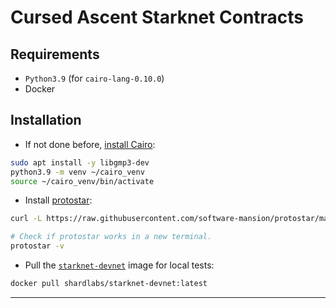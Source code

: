 # Cursed Ascent Starknet Contracts

## Requirements

- `Python3.9` (for `cairo-lang-0.10.0`)
- Docker

## Installation

- If not done before, [install Cairo](https://www.cairo-lang.org/docs/quickstart.html#visual-studio-code-setup):

```sh
sudo apt install -y libgmp3-dev
python3.9 -m venv ~/cairo_venv
source ~/cairo_venv/bin/activate
```

- Install [protostar](https://docs.swmansion.com/protostar/docs/tutorials/introduction):

```sh
curl -L https://raw.githubusercontent.com/software-mansion/protostar/master/install.sh | bash

# Check if protostar works in a new terminal.
protostar -v
```

- Pull the [`starknet-devnet`](https://github.com/Shard-Labs/starknet-devnet) image for local tests:

```sh
docker pull shardlabs/starknet-devnet:latest
```

---
